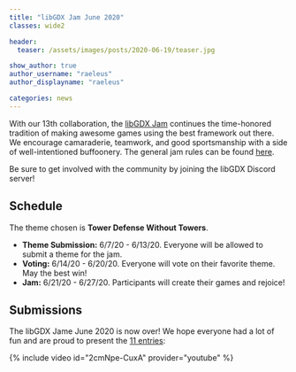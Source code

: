 ```yaml
---
title: "libGDX Jam June 2020"
classes: wide2

header:
  teaser: /assets/images/posts/2020-06-19/teaser.jpg

show_author: true
author_username: "raeleus"
author_displayname: "raeleus"

categories: news
---
```


With our 13th collaboration, the [libGDX Jam](https://itch.io/jam/libgdx-jam-june-2020) continues the time-honored tradition of making awesome games using the best framework out there. We encourage camaraderie, teamwork, and good sportsmanship with a side of well-intentioned buffoonery. The general jam rules can be found [here](/community/jams/).

Be sure to get involved with the community by joining the libGDX Discord server!

## Schedule
The theme chosen is **Tower Defense Without Towers**.

- **Theme Submission:** 6/7/20 - 6/13/20. Everyone will be allowed to submit a theme for the jam.
- **Voting:** 6/14/20 - 6/20/20.  Everyone will vote on their favorite theme. May the best win!
- **Jam:** 6/21/20 - 6/27/20. Participants will create their games and rejoice!



## Submissions
The libGDX Jame June 2020 is now over! We hope everyone had a lot of fun and are proud to present the [11 entries](https://itch.io/jam/libgdx-jam-june-2020/entries):

{% include video id="2cmNpe-CuxA" provider="youtube" %}
